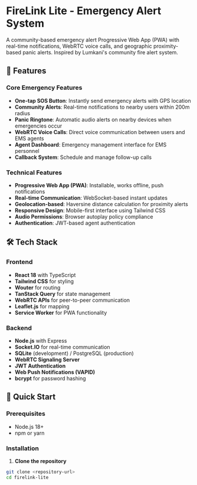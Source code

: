 # FireLink Lite - Emergency Alert System

A community-based emergency alert Progressive Web App (PWA) with real-time notifications, WebRTC voice calls, and geographic proximity-based panic alerts. Inspired by Lumkani's community fire alert system.

## 🚨 Features

### Core Emergency Features
- **One-tap SOS Button**: Instantly send emergency alerts with GPS location
- **Community Alerts**: Real-time notifications to nearby users within 200m radius
- **Panic Ringtone**: Automatic audio alerts on nearby devices when emergencies occur
- **WebRTC Voice Calls**: Direct voice communication between users and EMS agents
- **Agent Dashboard**: Emergency management interface for EMS personnel
- **Callback System**: Schedule and manage follow-up calls

### Technical Features
- **Progressive Web App (PWA)**: Installable, works offline, push notifications
- **Real-time Communication**: WebSocket-based instant updates
- **Geolocation-based**: Haversine distance calculation for proximity alerts
- **Responsive Design**: Mobile-first interface using Tailwind CSS
- **Audio Permissions**: Browser autoplay policy compliance
- **Authentication**: JWT-based agent authentication

## 🛠 Tech Stack

### Frontend
- **React 18** with TypeScript
- **Tailwind CSS** for styling
- **Wouter** for routing
- **TanStack Query** for state management
- **WebRTC APIs** for peer-to-peer communication
- **Leaflet.js** for mapping
- **Service Worker** for PWA functionality

### Backend
- **Node.js** with Express
- **Socket.IO** for real-time communication
- **SQLite** (development) / PostgreSQL (production)
- **WebRTC Signaling Server**
- **JWT Authentication**
- **Web Push Notifications (VAPID)**
- **bcrypt** for password hashing

## 🚀 Quick Start

### Prerequisites
- Node.js 18+ 
- npm or yarn

### Installation

1. **Clone the repository**
```bash
git clone <repository-url>
cd firelink-lite
